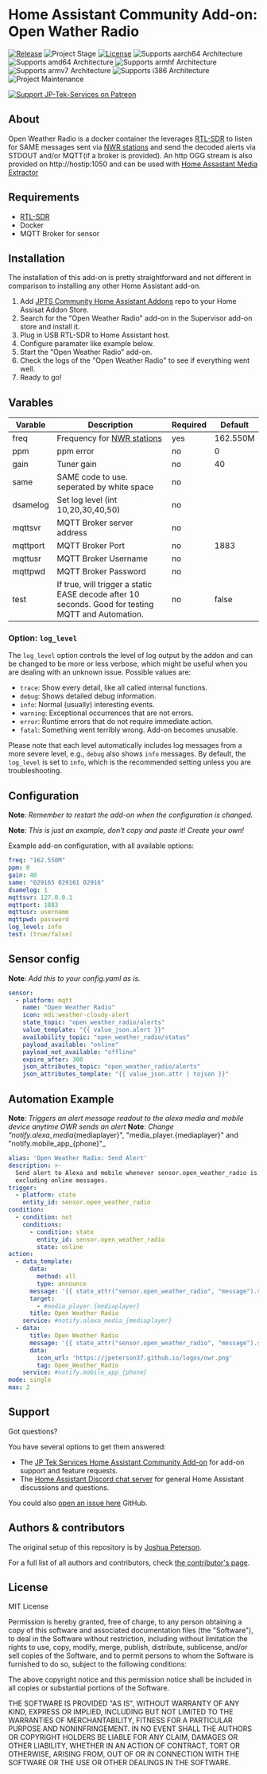 # Home Assistant Community Add-on: Open Wather Radio
[![Release][owr-release-shield]][owr-release] ![Project Stage][project-stage-shield] [![License][license-shield]](LICENSE.md)
![Supports aarch64 Architecture][aarch64-shield]
![Supports amd64 Architecture][amd64-shield]
![Supports armhf Architecture][armhf-shield]
![Supports armv7 Architecture][armv7-shield]
![Supports i386 Architecture][i386-shield]
![Project Maintenance][maintenance-shield]


[![Support JP-Tek-Services on Patreon][patreon-shield]][patreon]


## About
Open Weather Radio is a docker container the leverages [RTL-SDR](https://amzn.to/3au9W0J) to listen for SAME messages sent via [NWR stations](https://www.weather.gov/nwr/station_listing) and send the decoded alerts via STDOUT and/or MQTT(if a broker is provided). An http OGG stream is also provided on http://hostip:1050 and can be used with [Home Assastant Media Extractor](https://www.home-assistant.io/integrations/media_extractor/)


## Requirements
* [RTL-SDR](https://amzn.to/3au9W0J)
* Docker
* MQTT Broker for sensor


## Installation

The installation of this add-on is pretty straightforward and not different in
comparison to installing any other Home Assistant add-on.

1. Add [JPTS Community Home Assistant Addons](https://github.com/JP-Tek-Services/home_assistant_addons) repo to your Home Assisat Addon Store.
1. Search for the "Open Weather Radio" add-on in the Supervisor add-on store and install it.
1. Plug in USB RTL-SDR to Home Assistant host.
1. Configure paramater like example below.
1. Start the "Open Weather Radio" add-on.
1. Check the logs of the "Open Weather Radio" to see if everything went well.
1. Ready to go!

## Varables
| Varable | Description | Required | Default |
| ----------- | ----------- | ----------- | ----------- |
| freq | Frequency for [NWR stations](https://www.weather.gov/nwr/station_listing) | yes | 162.550M |
| ppm | ppm error | no | 0 |
| gain | Tuner gain | no | 40 |
| same | SAME code to use. seperated by white space | no | |
| dsamelog | Set log level (int 10,20,30,40,50) | no | |
| mqttsvr | MQTT Broker server address | no | |
| mqttport | MQTT Broker Port | no | 1883 |
| mqttusr | MQTT Broker Username | no | |
| mqttpwd | MQTT Broker Password | no | |
| test | If true, will trigger a static EASE decode after 10 seconds. Good for testing MQTT and Automation. | no | false | 



### Option: `log_level`

The `log_level` option controls the level of log output by the addon and can
be changed to be more or less verbose, which might be useful when you are
dealing with an unknown issue. Possible values are:

- `trace`: Show every detail, like all called internal functions.
- `debug`: Shows detailed debug information.
- `info`: Normal (usually) interesting events.
- `warning`: Exceptional occurrences that are not errors.
- `error`:  Runtime errors that do not require immediate action.
- `fatal`: Something went terribly wrong. Add-on becomes unusable.

Please note that each level automatically includes log messages from a
more severe level, e.g., `debug` also shows `info` messages. By default,
the `log_level` is set to `info`, which is the recommended setting unless
you are troubleshooting.



## Configuration

**Note**: _Remember to restart the add-on when the configuration is changed._

**Note**: _This is just an example, don't copy and paste it! Create your own!_

Example add-on configuration, with all available options:

```yaml
freq: "162.550M"
ppm: 0
gain: 40
same: "029165 029161 02916"
dsamelog: 1
mqttsvr: 127.0.0.1
mqttport: 1883
mqttusr: username
mqttpwd: password
log_level: info
test: (true/false)
```

## Sensor config
**Note**: _Add this to your config.yaml as is._
```yaml
sensor:
  - platform: mqtt
    name: "Open Weather Radio"
    icon: mdi:weather-cloudy-alert
    state_topic: "open_weather_radio/alerts"
    value_template: "{{ value_json.alert }}"
    availability_topic: "open_weather_radio/status"
    payload_available: "online"
    payload_not_available: "offline"
    expire_after: 300
    json_attributes_topic: "open_weather_radio/alerts"
    json_attributes_template: "{{ value_json.attr | tojson }}"
```

## Automation Example
**Note**: _Triggers an alert message readout to the alexa media and mobile device anytime OWR sends an alert_
**Note**: _Change "notify.alexa_media_{mediaplayer}", "media_player.{mediaplayer}" and "notify.mobile_app_{phone}"_
```yaml
alias: 'Open Weather Radio: Send Alert'
description: >-
  Send alert to Alexa and mobile whenever sensor.open_weather_radio is updated
  excluding online messages.
trigger:
  - platform: state
    entity_id: sensor.open_weather_radio
condition:
  - condition: not
    conditions:
      - condition: state
        entity_id: sensor.open_weather_radio
        state: online
action:
  - data_template:
      data:
        method: all
        type: announce
      message: '{{ state_attr("sensor.open_weather_radio", "message").split(".")[0] }}'
      target:
        - #media_player.{mediaplayer}
      title: Open Weather Radio
    service: #notify.alexa_media_{mediaplayer}
  - data:
      title: Open Weather Radio
      message: '{{ state_attr("sensor.open_weather_radio", "message").split(".")[0] }}'
      data:
        icon_url: 'https://jpeterson37.github.io/logos/owr.png'
        tag: Open_Weather_Radio
    service: #notify.mobile_app_{phone}
mode: single
max: 2
```


## Support

Got questions?

You have several options to get them answered:

- The [JP Tek Services Home Assistant Community Add-on][discord] for add-on
  support and feature requests.
- The [Home Assistant Discord chat server][discord-ha] for general Home
  Assistant discussions and questions.

You could also [open an issue here][issue] GitHub.



## Authors & contributors

The original setup of this repository is by [Joshua Peterson][jpeterson].

For a full list of all authors and contributors,
check [the contributor's page][contributors].



## License

MIT License

Permission is hereby granted, free of charge, to any person obtaining a copy
of this software and associated documentation files (the "Software"), to deal
in the Software without restriction, including without limitation the rights
to use, copy, modify, merge, publish, distribute, sublicense, and/or sell
copies of the Software, and to permit persons to whom the Software is
furnished to do so, subject to the following conditions:

The above copyright notice and this permission notice shall be included in all
copies or substantial portions of the Software.

THE SOFTWARE IS PROVIDED "AS IS", WITHOUT WARRANTY OF ANY KIND, EXPRESS OR
IMPLIED, INCLUDING BUT NOT LIMITED TO THE WARRANTIES OF MERCHANTABILITY,
FITNESS FOR A PARTICULAR PURPOSE AND NONINFRINGEMENT. IN NO EVENT SHALL THE
AUTHORS OR COPYRIGHT HOLDERS BE LIABLE FOR ANY CLAIM, DAMAGES OR OTHER
LIABILITY, WHETHER IN AN ACTION OF CONTRACT, TORT OR OTHERWISE, ARISING FROM,
OUT OF OR IN CONNECTION WITH THE SOFTWARE OR THE USE OR OTHER DEALINGS IN THE
SOFTWARE.

[contributors]: https://github.com/jpeterson37/addon-agentdvr/graphs/contributors
[discord-ha]: https://discord.gg/c5DvZ4e
[discord]: https://discord.gg/EXjEee3dnw
[jpeterson]: https://github.com/Jpeterson37
[issue]: https://github.com/JP-Tek-Services/addon-open-weather-radio/issues
[releases]: https://github.com/JP-Tek-Services/addon-open-weather-radio/releases
[maintenance-shield]: https://img.shields.io/maintenance/yes/2022.svg
[patreon-shield]: https://jpeterson37.github.io/patreon/patreon.png
[patreon]: https://www.patreon.com/jptekservices
[owr-release-shield]: https://img.shields.io/badge/version-v0.0.5-blue.svg
[owr-release]: https://github.com/JP-Tek-Services/addon-open-weather-radio/
[amd64-shield]: https://img.shields.io/badge/amd64-yes-green.svg
[i386-shield]: https://img.shields.io/badge/i386-yes-green.svg
[aarch64-shield]: https://img.shields.io/badge/aarch64-yes-green.svg
[armhf-shield]: https://img.shields.io/badge/armhf-no-red.svg
[armv7-shield]: https://img.shields.io/badge/armv7-yes-green.svg
[project-stage-shield]: https://img.shields.io/badge/project%20stage-experimental-yellow.svg
[license-shield]: https://img.shields.io/github/license/JP-Tek-Services/addon-open-weather-radio